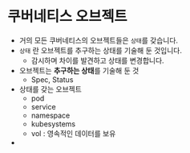 # 쿠버네티스 오브젝트
- 거의 모든 쿠버네티스의 오브젝트들은 `상태`를 갖습니다.
- `상태` 란 오브젝트를 추구하는 상태를 기술해 둔 것입니다.
	- 감시하며 차이를 발견하고 상태를 변경합니다.
- 오브젝트는 **추구하는 상태**를 기술해 둔 것
	- Spec, Status
- 상태를 갖는 오브젝트
	- pod
	- service
	- namespace
	- kubesystems
	- vol : 영속적인 데이터를 보유
- 